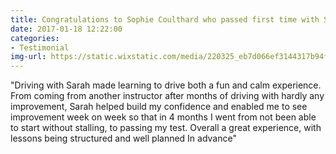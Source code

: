 ```yaml
---
title: Congratulations to Sophie Coulthard who passed first time with Sarah.
date: 2017-01-18 12:22:00
categories:
- Testimonial
img-url: https://static.wixstatic.com/media/220325_eb7d066ef3144317b94f027ea803e9ce~mv2.jpg/v1/fill/w_330,h_227,al_c,q_80,usm_0.66_1.00_0.01/220325_eb7d066ef3144317b94f027ea803e9ce~mv2.webp
---
```


"Driving with Sarah made learning to drive both a fun and calm experience. From coming from another instructor after months of driving with hardly any improvement, Sarah helped build my confidence and enabled me to see improvement week on week so that in 4 months I went from not been able to start without stalling, to passing my test.
Overall a great experience, with lessons being structured and well planned In advance"
